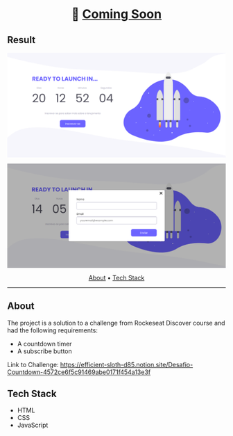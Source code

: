 <h1 align="center">
  🚀  <a href="#"> Coming Soon </a>
</h1>

## Result

<p align="center" style="display: flex; align-items: flex-start; justify-content: center;">
  <img alt="Aplication screenshot" src=".github/desktop.png">
</p>

<p align="center" style="display: flex; align-items: flex-start; justify-content: center;">
  <img alt="Aplication screenshot" src=".github/modal.png">
</p>

<p align="center">
 <a href="#about">About</a> •
 <a href="#tech-stack">Tech Stack</a>

</p>

---

## About

The project is a solution to a challenge from Rockeseat Discover course and had the following requirements:

  <ul>
    <li>A countdown timer</li>
    <li>A subscribe button</li>
  </ul>

Link to Challenge: https://efficient-sloth-d85.notion.site/Desafio-Countdown-4572ce6f5c91469abe0171f454a13e3f

## Tech Stack

- HTML
- CSS
- JavaScript
<!-- --- -->

<!-- ## License

This project is under the license [MIT](./LICENSE).

Made with love by Thiago Marinho 👋🏽 [Get in Touch!](Https://www.linkedin.com/in/tgmarinho/) -->
